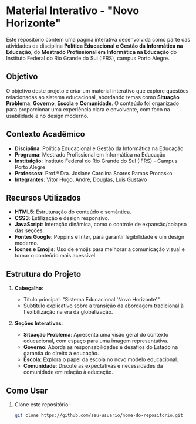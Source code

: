 # Material Interativo - "Novo Horizonte"

Este repositório contém uma página interativa desenvolvida como parte das atividades da disciplina **Política Educacional e Gestão da Informática na Educação**, do **Mestrado Profissional em Informática na Educação** do Instituto Federal do Rio Grande do Sul (IFRS), campus Porto Alegre.

## Objetivo

O objetivo deste projeto é criar um material interativo que explore questões relacionadas ao sistema educacional, abordando temas como **Situação Problema**, **Governo**, **Escola** e **Comunidade**. O conteúdo foi organizado para proporcionar uma experiência clara e envolvente, com foco na usabilidade e no design moderno.

## Contexto Acadêmico

- **Disciplina**: Política Educacional e Gestão da Informática na Educação  
- **Programa**: Mestrado Profissional em Informática na Educação  
- **Instituição**: Instituto Federal do Rio Grande do Sul (IFRS) - Campus Porto Alegre  
- **Professora**: Prof.ª Dra. Josiane Carolina Soares Ramos Procasko  
- **Integrantes**: Vitor Hugo, André, Douglas, Luis Gustavo

## Recursos Utilizados

- **HTML5**: Estruturação do conteúdo e semântica.
- **CSS3**: Estilização e design responsivo.
- **JavaScript**: Interação dinâmica, como o controle de expansão/colapso das seções.
- **Fontes Google**: Poppins e Inter, para garantir legibilidade e um design moderno.
- **Ícones e Emojis**: Uso de emojis para melhorar a comunicação visual e tornar o conteúdo mais acessível.

## Estrutura do Projeto

1. **Cabeçalho**:
   - Título principal: "Sistema Educacional 'Novo Horizonte'".
   - Subtítulo explicativo sobre a transição da abordagem tradicional à flexibilização na era da globalização.

2. **Seções Interativas**:
   - **Situação Problema**: Apresenta uma visão geral do contexto educacional, com espaço para uma imagem representativa.
   - **Governo**: Aborda as responsabilidades e desafios do Estado na garantia do direito à educação.
   - **Escola**: Explora o papel da escola no novo modelo educacional.
   - **Comunidade**: Discute as expectativas e necessidades da comunidade em relação à educação.


## Como Usar

1. Clone este repositório:
   ```bash
   git clone https://github.com/seu-usuario/nome-do-repositorio.git